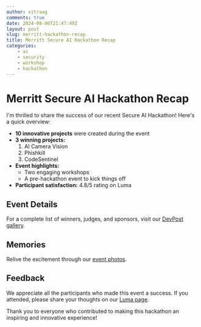 ```yaml
---
author: vitraag
comments: true
date: 2024-08-06T21:47:49Z
layout: post
slug: merritt-hackathon-recap 
title: Merritt Secure AI Hackathon Recap 
categories:
    - ai
    - security
    - workshop
    - hackathon
---
```

# Merritt Secure AI Hackathon Recap

I'm thrilled to share the success of our recent Secure AI Hackathon! Here's a quick overview:

- **10 innovative projects** were created during the event
- **3 winning projects:**
  1. AI Camera Vision
  2. Phishkill
  3. CodeSentinel
- **Event highlights:**
  - Two engaging workshops
  - A pre-hackathon event to kick things off
- **Participant satisfaction:** 4.8/5 rating on Luma

## Event Details
For a complete list of winners, judges, and sponsors, visit our [DevPost gallery](https://merritt-secure-ai-hackathon-1.devpost.com/project-gallery).

## Memories
Relive the excitement through our [event photos](https://photos.app.goo.gl/CiSTBfkrmtpHh1s16).

## Feedback
We appreciate all the participants who made this event a success. If you attended, please share your thoughts on our [Luma page](https://lu.ma/koeheq2y).

Thank you to everyone who contributed to making this hackathon an inspiring and innovative experience!


